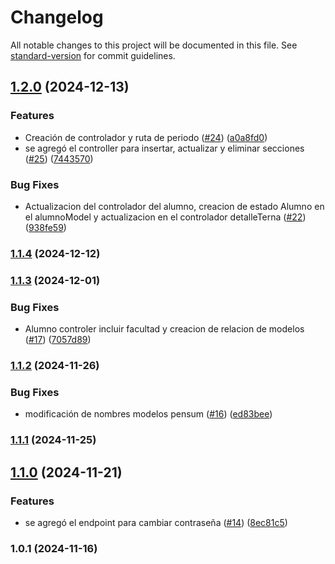 # Changelog

All notable changes to this project will be documented in this file. See [standard-version](https://github.com/conventional-changelog/standard-version) for commit guidelines.

## [1.2.0](https://github.com/UNICAH-ICC-SAP/GestionPracticasApi/compare/v1.1.4...v1.2.0) (2024-12-13)


### Features

* Creación de controlador y ruta de periodo ([#24](https://github.com/UNICAH-ICC-SAP/GestionPracticasApi/issues/24)) ([a0a8fd0](https://github.com/UNICAH-ICC-SAP/GestionPracticasApi/commit/a0a8fd09744b3acab15c528f00d49ca799282d11))
* se agregó el controller para insertar, actualizar y eliminar secciones ([#25](https://github.com/UNICAH-ICC-SAP/GestionPracticasApi/issues/25)) ([7443570](https://github.com/UNICAH-ICC-SAP/GestionPracticasApi/commit/74435706dc1aa9faa2de2c5f9ec9ae47297cec2e))


### Bug Fixes

* Actualizacion del controlador del alumno, creacion de estado Alumno en el alumnoModel y actualizacion en el controlador detalleTerna ([#22](https://github.com/UNICAH-ICC-SAP/GestionPracticasApi/issues/22)) ([938fe59](https://github.com/UNICAH-ICC-SAP/GestionPracticasApi/commit/938fe5903d519f5b9f535b29c233d3e0bdc6f97d))

### [1.1.4](https://github.com/UNICAH-ICC-SAP/GestionPracticasApi/compare/v1.1.3...v1.1.4) (2024-12-12)

### [1.1.3](https://github.com/UNICAH-ICC-SAP/GestionPracticasApi/compare/v1.1.2...v1.1.3) (2024-12-01)


### Bug Fixes

* Alumno controler incluir facultad y creacion de relacion de modelos ([#17](https://github.com/UNICAH-ICC-SAP/GestionPracticasApi/issues/17)) ([7057d89](https://github.com/UNICAH-ICC-SAP/GestionPracticasApi/commit/7057d892b11ecb792dff615866b34808f47d4a89))

### [1.1.2](https://github.com/UNICAH-ICC-SAP/GestionPracticasApi/compare/v1.1.1...v1.1.2) (2024-11-26)


### Bug Fixes

* modificación de nombres modelos pensum ([#16](https://github.com/UNICAH-ICC-SAP/GestionPracticasApi/issues/16)) ([ed83bee](https://github.com/UNICAH-ICC-SAP/GestionPracticasApi/commit/ed83bee1e66987bf951b3c2aeb654c69ac4e305b))

### [1.1.1](https://github.com/UNICAH-ICC-SAP/GestionPracticasApi/compare/v1.1.0...v1.1.1) (2024-11-25)

## [1.1.0](https://github.com/UNICAH-ICC-SAP/GestionPracticasApi/compare/v1.0.1...v1.1.0) (2024-11-21)


### Features

* se agregó el endpoint para cambiar contraseña ([#14](https://github.com/UNICAH-ICC-SAP/GestionPracticasApi/issues/14)) ([8ec81c5](https://github.com/UNICAH-ICC-SAP/GestionPracticasApi/commit/8ec81c5c1dbc73a4fcd6ddc13f528a041a7767f9))

### 1.0.1 (2024-11-16)
